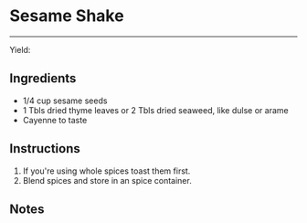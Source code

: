 # Sesame Shake
---
Yield:

## Ingredients
- 1/4 cup sesame seeds
- 1 Tbls dried thyme leaves or 2 Tbls dried seaweed, like dulse or arame
- Cayenne to taste

## Instructions
1. If you're using whole spices toast them first. 
2. Blend spices and store in an spice container.

## Notes
